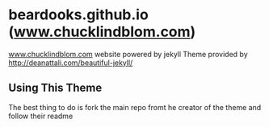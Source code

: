 # beardooks.github.io (www.chucklindblom.com)
www.chucklindblom.com website powered by jekyll
Theme provided by http://deanattali.com/beautiful-jekyll/

## Using This Theme
The best thing to do is fork the main repo fromt he creator of the theme and follow their readme
